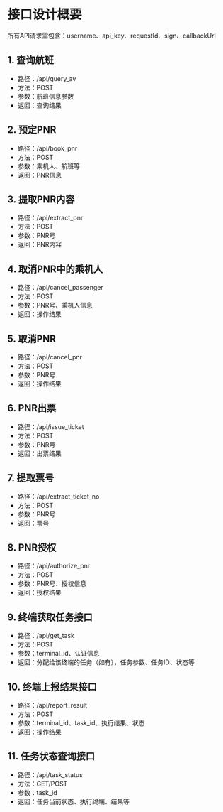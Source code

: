 # 接口设计概要

所有API请求需包含：username、api_key、requestId、sign、callbackUrl

## 1. 查询航班
- 路径：/api/query_av
- 方法：POST
- 参数：航班信息参数
- 返回：查询结果

## 2. 预定PNR
- 路径：/api/book_pnr
- 方法：POST
- 参数：乘机人、航班等
- 返回：PNR信息

## 3. 提取PNR内容
- 路径：/api/extract_pnr
- 方法：POST
- 参数：PNR号
- 返回：PNR内容

## 4. 取消PNR中的乘机人
- 路径：/api/cancel_passenger
- 方法：POST
- 参数：PNR号、乘机人信息
- 返回：操作结果

## 5. 取消PNR
- 路径：/api/cancel_pnr
- 方法：POST
- 参数：PNR号
- 返回：操作结果

## 6. PNR出票
- 路径：/api/issue_ticket
- 方法：POST
- 参数：PNR号
- 返回：出票结果

## 7. 提取票号
- 路径：/api/extract_ticket_no
- 方法：POST
- 参数：PNR号
- 返回：票号

## 8. PNR授权
- 路径：/api/authorize_pnr
- 方法：POST
- 参数：PNR号、授权信息
- 返回：授权结果

## 9. 终端获取任务接口
- 路径：/api/get_task
- 方法：POST
- 参数：terminal_id、认证信息
- 返回：分配给该终端的任务（如有），任务参数、任务ID、状态等

## 10. 终端上报结果接口
- 路径：/api/report_result
- 方法：POST
- 参数：terminal_id、task_id、执行结果、状态
- 返回：操作结果

## 11. 任务状态查询接口
- 路径：/api/task_status
- 方法：GET/POST
- 参数：task_id
- 返回：任务当前状态、执行终端、结果等 